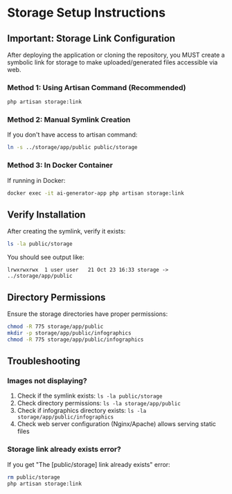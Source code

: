 # Storage Setup Instructions

## Important: Storage Link Configuration

After deploying the application or cloning the repository, you MUST create a symbolic link for storage to make uploaded/generated files accessible via web.

### Method 1: Using Artisan Command (Recommended)

```bash
php artisan storage:link
```

### Method 2: Manual Symlink Creation

If you don't have access to artisan command:

```bash
ln -s ../storage/app/public public/storage
```

### Method 3: In Docker Container

If running in Docker:

```bash
docker exec -it ai-generator-app php artisan storage:link
```

## Verify Installation

After creating the symlink, verify it exists:

```bash
ls -la public/storage
```

You should see output like:
```
lrwxrwxrwx  1 user user   21 Oct 23 16:33 storage -> ../storage/app/public
```

## Directory Permissions

Ensure the storage directories have proper permissions:

```bash
chmod -R 775 storage/app/public
mkdir -p storage/app/public/infographics
chmod -R 775 storage/app/public/infographics
```

## Troubleshooting

### Images not displaying?

1. Check if the symlink exists: `ls -la public/storage`
2. Check directory permissions: `ls -la storage/app/public`
3. Check if infographics directory exists: `ls -la storage/app/public/infographics`
4. Check web server configuration (Nginx/Apache) allows serving static files

### Storage link already exists error?

If you get "The [public/storage] link already exists" error:

```bash
rm public/storage
php artisan storage:link
```
